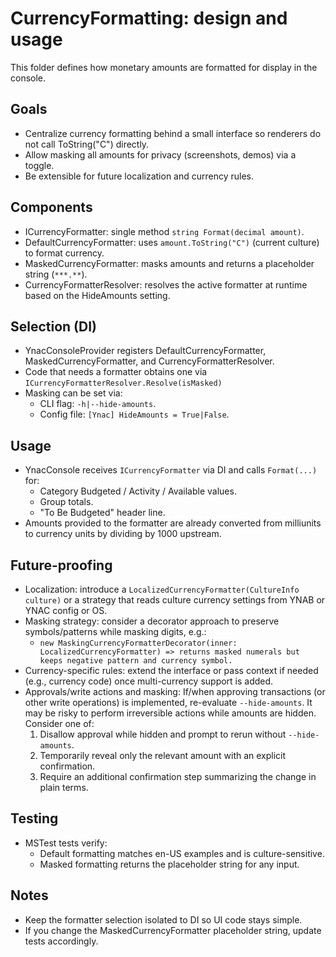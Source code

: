 # CurrencyFormatting: design and usage

This folder defines how monetary amounts are formatted for display in the console.

## Goals
- Centralize currency formatting behind a small interface so renderers do not call ToString("C") directly.
- Allow masking all amounts for privacy (screenshots, demos) via a toggle.
- Be extensible for future localization and currency rules.

## Components
- ICurrencyFormatter: single method `string Format(decimal amount)`.
- DefaultCurrencyFormatter: uses `amount.ToString("C")` (current culture) to format currency.
- MaskedCurrencyFormatter: masks amounts and returns a placeholder string (`***.**`).
- CurrencyFormatterResolver: resolves the active formatter at runtime based on the HideAmounts setting.

## Selection (DI)
- YnacConsoleProvider registers DefaultCurrencyFormatter, MaskedCurrencyFormatter, and CurrencyFormatterResolver.
- Code that needs a formatter obtains one via `ICurrencyFormatterResolver.Resolve(isMasked)`
- Masking can be set via:
  - CLI flag: `-h|--hide-amounts`.
  - Config file: `[Ynac] HideAmounts = True|False`.

## Usage
- YnacConsole receives `ICurrencyFormatter` via DI and calls `Format(...)` for:
  - Category Budgeted / Activity / Available values.
  - Group totals.
  - "To Be Budgeted" header line.
- Amounts provided to the formatter are already converted from milliunits to currency units by dividing by 1000 upstream.

## Future-proofing
- Localization: introduce a `LocalizedCurrencyFormatter(CultureInfo culture)` or a strategy that reads culture currency settings from YNAB or YNAC config or OS.
- Masking strategy: consider a decorator approach to preserve symbols/patterns while masking digits, e.g.:
  - `new MaskingCurrencyFormatterDecorator(inner: LocalizedCurrencyFormatter)
     => returns masked numerals but keeps negative pattern and currency symbol.`
- Currency-specific rules: extend the interface or pass context if needed (e.g., currency code) once multi-currency support is added.
 - Approvals/write actions and masking: If/when approving transactions (or other write operations) is implemented, re-evaluate `--hide-amounts`. It may be risky to perform irreversible actions while amounts are hidden. Consider one of:
   1) Disallow approval while hidden and prompt to rerun without `--hide-amounts`.
   2) Temporarily reveal only the relevant amount with an explicit confirmation.
   3) Require an additional confirmation step summarizing the change in plain terms.

## Testing
- MSTest tests verify:
  - Default formatting matches en-US examples and is culture-sensitive.
  - Masked formatting returns the placeholder string for any input.

## Notes
- Keep the formatter selection isolated to DI so UI code stays simple.
- If you change the MaskedCurrencyFormatter placeholder string, update tests accordingly.

